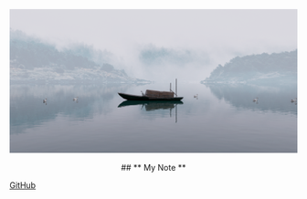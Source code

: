 ![homeImage](./homeImage/homeImage.png)

<div align="center">  ## ** My Note **    </font> </div>

[GitHub](./read1.md)
